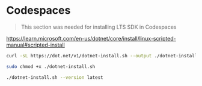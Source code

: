 # Codespaces

> This section was needed for installing LTS SDK in Codespaces

https://learn.microsoft.com/en-us/dotnet/core/install/linux-scripted-manual#scripted-install

```bash
curl -sL https://dot.net/v1/dotnet-install.sh --output ./dotnet-install.sh

sudo chmod +x ./dotnet-install.sh

./dotnet-install.sh --version latest
```